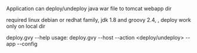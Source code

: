 Application can deploy/undeploy java war file to tomcat webapp dir

required linux debian or redhat family, jdk 1.8 and groovy 2.4, , deploy work only on local dir

deploy.gvy --help
usage: deploy.gvy --host <host> --action <deploy/undeploy> --app <war file
                  path> --config <script config path>
 -a,--app <app>             application war file path
 -ac,--action <action>      Action: deploy or undeploy application
 -c,--config <config>       config file
 -h,--help                  Show usage information
 -hn,--host <host>          hostname for application server
 -p,--password <password>   tomcat password
 -u,--username <username>   tomcat username

 
tested with "https://github.com/myCustomDemo/servlet/"

